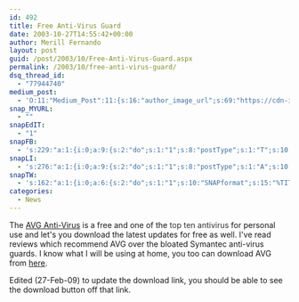 ```yaml
---
id: 492
title: Free Anti-Virus Guard
date: 2003-10-27T14:55:42+00:00
author: Merill Fernando
layout: post
guid: /post/2003/10/Free-Anti-Virus-Guard.aspx
permalink: /2003/10/free-anti-virus-guard/
dsq_thread_id:
  - "77944740"
medium_post:
  - 'O:11:"Medium_Post":11:{s:16:"author_image_url";s:69:"https://cdn-images-1.medium.com/fit/c/200/200/0*nOSMyIhdQJ9325FH.jpeg";s:10:"author_url";s:26:"https://medium.com/@merill";s:11:"byline_name";N;s:12:"byline_email";N;s:10:"cross_link";s:2:"no";s:2:"id";s:12:"abecb376faef";s:21:"follower_notification";s:3:"yes";s:7:"license";s:19:"all-rights-reserved";s:14:"publication_id";s:12:"99858869fb3c";s:6:"status";s:6:"public";s:3:"url";s:61:"https://medium.com/@merill/free-anti-virus-guard-abecb376faef";}'
snap_MYURL:
  - ""
snapEdIT:
  - "1"
snapFB:
  - 's:229:"a:1:{i:0;a:9:{s:2:"do";s:1:"1";s:8:"postType";s:1:"T";s:10:"AttachPost";s:1:"2";s:10:"SNAPformat";s:10:"%FULLTEXT%";s:9:"isAutoImg";s:1:"A";s:8:"imgToUse";s:0:"";s:9:"isAutoURL";s:1:"A";s:8:"urlToUse";s:0:"";s:4:"doFB";s:1:"1";}}";'
snapLI:
  - 's:276:"a:1:{i:0;a:9:{s:2:"do";s:1:"1";s:8:"postType";s:1:"A";s:10:"SNAPformat";s:41:"New post has been published on %SITENAME%";s:12:"liMsgFormatT";s:14:"{Blog} %TITLE%";s:9:"isAutoImg";s:1:"A";s:8:"imgToUse";s:0:"";s:9:"isAutoURL";s:1:"A";s:8:"urlToUse";s:0:"";s:4:"doLI";s:1:"1";}}";'
snapTW:
  - 's:162:"a:1:{i:0;a:6:{s:2:"do";s:1:"1";s:10:"SNAPformat";s:15:"%TITLE% - %URL%";s:8:"attchImg";s:1:"1";s:9:"isAutoImg";s:1:"A";s:8:"imgToUse";s:0:"";s:4:"doTW";s:1:"1";}}";'
categories:
  - News
---
```

The <a href="http://www.grisoft.com">AVG Anti-Virus</a> is a free and one of the <a style="text-decoration: none;" href="https://www.top10antiviruslist.com/the_list/top-10-best-antivirus-software/"> <span style="text-decoration: none; color: #333333;">top ten antivirus</span></a> for personal use and let's you download the latest updates for free as well. I've
read reviews which recommend AVG over the bloated Symantec anti-virus guards. I know
what I will be using at home, you too can download AVG from <a href="http://www.avg.com/product-avg-anti-virus-free-edition">here</a>.

Edited (27-Feb-09) to update the download link, you should be able to see the download button off that link.